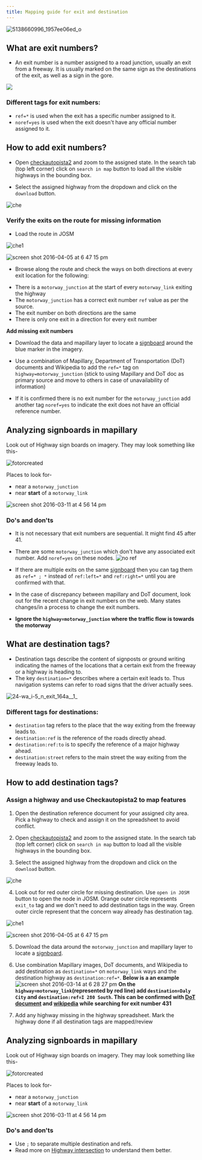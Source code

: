 ```yaml
---
title: Mapping guide for exit and destination
---
```


![5138660996_1957ee06ed_o](https://cloud.githubusercontent.com/assets/17887418/15180552/ec541b64-179f-11e6-88d7-4b3074f161e4.jpg)

## What are exit numbers?
   * An exit number is a number assigned to a road junction, usually an exit from a freeway. It is usually marked on the same sign as the destinations of the exit, as well as a sign in the gore.
   
  ![](https://slack-imgs.com/?c=1&url=https%3A%2F%2Fcloud.githubusercontent.com%2Fassets%2F17470597%2F15181512%2F4ff5546c-17a5-11e6-83ff-bea9cfa20493.jpg)
   
### Different tags for exit numbers:
* `ref=*` is used when the exit has a specific number assigned to it.
* `noref=yes` is used when the exit doesn't have any official number assigned to it.
  
## How to add exit numbers?

* Open [checkautopista2](http://k1wiosm.github.io/checkautopista2) and zoom to the assigned state. In the search tab (top left corner) click on `search in map` button to load all the visible highways in the bounding box.

* Select the assigned highway from the dropdown and click on the `download` button.

 ![che](https://cloud.githubusercontent.com/assets/12744420/14307643/5ab948c2-fbee-11e5-9965-87541edee1a5.gif)
 
### Verify the exits on the route for missing information

* Load the route in JOSM

![che1](https://cloud.githubusercontent.com/assets/12744420/14307716/ccdb6296-fbee-11e5-823a-d55b2e66fc6c.gif)
 
  ![screen shot 2016-04-05 at 6 47 15 pm](https://cloud.githubusercontent.com/assets/12744420/14283008/e09e6a7a-fb5e-11e5-9f24-4f3f5110f3d7.png)

  * Browse along the route and check the ways on both directions at every exit location for the following:
 - There is a `motorway_junction` at the start of every `motorway_link` exiting the highway
  - The `motorway_junction` has a correct exit number `ref` value as per the source. 
 - The exit number on both directions are the same
 - There is only one exit in a direction for every exit number
 
**Add missing exit numbers**

* Download the data and mapillary layer to locate a  [signboard](https://en.wikipedia.org/wiki/Road_signs_in_the_United_States#Interchange_signs) around the blue marker in the imagery.

* Use a combination of Mapillary, Department of Transportation (DoT) documents and Wikipedia to add the `ref=*` tag on `highway=motorway_junction` (stick to using Mapillary and DoT doc as primary source and move to others in case of unavailability of information)

* If it is confirmed there is no exit number for the `motorway_junction` add another tag `noref=yes` to indicate the exit does not have an official reference number.



## Analyzing signboards in mapillary

Look out of Highway sign boards on imagery. They may look something like this-

![fotorcreated](https://cloud.githubusercontent.com/assets/12744420/13744230/6d841f7a-ea0c-11e5-8fdc-3758c39816a9.jpg)

Places to look for-
- near a `motorway_junction`
- near **start** of a `motorway_link`

![screen shot 2016-03-11 at 4 56 14 pm](https://cloud.githubusercontent.com/assets/12744420/13700961/3b7559f4-e7aa-11e5-9b57-519a5f7ee070.png)



### Do's and don'ts 
- It is not necessary that  exit numbers are sequential. It might find 45 after 41.
- There are some `motorway_junction` which don't have any associated exit number. Add `noref=yes` on these nodes.
![no ref](https://cloud.githubusercontent.com/assets/17470597/15071466/65aff514-13a9-11e6-9392-3677c8b193a0.jpg)

- If there are multiple exits on the same [signboard](https://en.wikipedia.org/wiki/Road_signs_in_the_United_States#Interchange_signs) then you can tag them as `ref=* ; *` instead of `ref:left=*` and `ref:right=*` until you are confirmed with that.

- In the case of discrepancy between mapillary and DoT document, look out for the recent change in exit numbers on the web. Many states changes/in a process to change the exit numbers.
- **Ignore the `highway=motorway_junction` where the traffic flow is towards the motorway**


## What are destination tags?

* Destination tags describe the content of signposts or ground writing indicating the names of the locations that a certain exit from the freeway or a highway is heading to. 
* The key `destination=*` describes where a certain exit leads to. Thus navigation systems can refer to road signs that the driver actually sees.

![24-wa_i-5_n_exit_164a__1_](https://cloud.githubusercontent.com/assets/17887418/15180428/2f96a4c4-179f-11e6-88ee-4b4e8857c441.jpg)

### Different tags for destinations:
* `destination` tag refers to the place that the way exiting from the freeway leads to.
* `destination:ref` is the reference of the roads directly ahead. 
* `destination:ref:to` is to specify the reference of a major highway ahead.
* `destination:street` refers to the main street the way exiting from the freeway leads to. 

## How to add destination tags?

### Assign a highway and use Checkautopista2 to map features

1. Open the destination reference document for your assigned city area. Pick a highway to check and assign it on the spreadsheet to avoid conflict.

2. Open [checkautopista2](http://k1wiosm.github.io/checkautopista2) and zoom to the assigned state. In the search tab (top left corner) click on `search in map` button to load all the visible highways in the bounding box.

3. Select the assigned highway from the dropdown and click on the `download` button.

 ![che](https://cloud.githubusercontent.com/assets/12744420/14307643/5ab948c2-fbee-11e5-9965-87541edee1a5.gif)


4. Look out for red outer circle for missing destination. Use `open in JOSM` button to open the node in JOSM. Orange outer circle represents `exit_to` tag and we don't need to add destination tags in the way. Green outer circle represent that the concern way already has destination tag.
 
 
  ![che1](https://cloud.githubusercontent.com/assets/12744420/14307716/ccdb6296-fbee-11e5-823a-d55b2e66fc6c.gif)
 
  ![screen shot 2016-04-05 at 6 47 15 pm](https://cloud.githubusercontent.com/assets/12744420/14283008/e09e6a7a-fb5e-11e5-9f24-4f3f5110f3d7.png)


5. Download the data around the `motorway_junction` and mapillary layer to locate a  [signboard](https://en.wikipedia.org/wiki/Road_signs_in_the_United_States#Interchange_signs).

7. Use combination Mapillary images, DoT documents, and Wikipedia to add destination as `destination=*` on `motorway_link` ways and the destination highway as `destination:ref=*`.
 **Below is a an example**
 ![screen shot 2016-03-14 at 6 28 27 pm](https://cloud.githubusercontent.com/assets/12744420/13745188/a12098bc-ea12-11e5-8ffc-9fb839ed5aa2.png)
 **On the `highway=motorway_link`(represented by red line) add `destination=Daly City` and `destination:ref=I 280 South`. This can be confirmed with [DoT document](http://www.dot.ca.gov/hq/traffops/engineering/calnexus/pdf/101.pdf) and [wikipedia](https://en.wikipedia.org/wiki/U.S._Route_101_in_California) while searching for exit number 431**

8. Add any highway missing in the highway spreadsheet. Mark the highway done if all destination tags are mapped/review



## Analyzing signboards in mapillary

Look out of Highway sign boards on imagery. They may look something like this-

![fotorcreated](https://cloud.githubusercontent.com/assets/12744420/13744230/6d841f7a-ea0c-11e5-8fdc-3758c39816a9.jpg)

Places to look for-
- near a `motorway_junction`
- near **start** of a `motorway_link`

![screen shot 2016-03-11 at 4 56 14 pm](https://cloud.githubusercontent.com/assets/12744420/13700961/3b7559f4-e7aa-11e5-9b57-519a5f7ee070.png)



### Do's and don'ts 
- Use `;` to separate multiple destination and refs.
-  Read more on [Highway intersection](https://en.wikipedia.org/wiki/Interchange_(road)) to understand them better.

